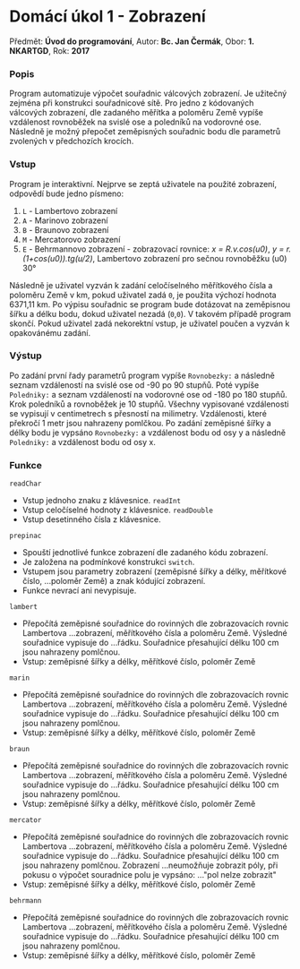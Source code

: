 # Domácí úkol 1 - Zobrazení

Předmět: **Úvod do programování**, Autor: **Bc. Jan Čermák**, Obor: **1. NKARTGD**, Rok: **2017**

### Popis
Program automatizuje výpočet souřadnic válcových zobrazení. Je užitečný zejména při 
konstrukci souřadnicové sítě. Pro jedno z kódovaných válcových zobrazení, dle zadaného 
měřítka a poloměru Země vypíše vzdálenost rovnoběžek na svislé ose a poledníků na 
vodorovné ose. Následně je možný přepočet zeměpisných souřadnic bodu dle parametrů 
zvolených v předchozích krocích.

### Vstup
Program je interaktivní. Nejprve se zeptá uživatele na použité zobrazení,
odpovědí bude jedno písmeno: 
1. `L` - Lambertovo zobrazení
2. `A` - Marinovo zobrazení 
3. `B` - Braunovo zobrazení 
4. `M` - Mercatorovo zobrazení 
5. `E` - Behrmannovo zobrazení - zobrazovací rovnice: *x = R.v.cos(u0)*, 
*y = r.(1+cos(u0)).tg(u/2)*, Lambertovo zobrazení pro sečnou rovnoběžku (u0) 30°


Následně je uživatel vyzván k zadání celočíselného měřítkového čísla a poloměru Země 
v km, pokud uživatel zadá `0`, je použita výchozí hodnota 6371,11 km. Po výpisu 
souřadnic se program bude dotázovat na zeměpisnou šířku a délku bodu, dokud uživatel 
nezadá (`0`,`0`). V takovém případě program skončí. Pokud uživatel zadá nekorektní 
vstup, je uživatel poučen a vyzván k opakovánému zadání.

### Výstup
Po zadání první řady parametrů program vypíše `Rovnobezky:` a následně seznam 
vzdáleností na svislé ose od -90 po 90 stupňů. Poté vypíše `Poledniky:` a seznam 
vzdáleností na vodorovné ose od -180 po 180 stupňů. Krok poledníků a rovnoběžek je 
10 stupňů. Všechny vypisované vzdálenosti se vypisují v centimetrech s přesností na 
milimetry. Vzdálenosti, které překročí 1 metr jsou nahrazeny pomlčkou.
Po zadání zeměpisné šířky a délky bodu je vypsáno `Rovnobezky:` a vzdálenost bodu 
od osy y a následně `Poledniky:` a vzdálenost bodu od osy x.

### Funkce

`readChar` 
- Vstup jednoho znaku z klávesnice.
`readInt` 
- Vstup celočíselné hodnoty z klávesnice.
`readDouble` 
- Vstup desetinného čísla z klávesnice.

`prepinac`
- Spouští jednotlivé funkce zobrazení dle zadaného kódu zobrazení.
- Je založena na podmínkové konstrukci `switch`.
- Vstupem jsou parametry zobrazení (zeměpisné šířky a délky, měřítkové číslo,
...poloměr Země) a znak kódující zobrazení.
- Funkce nevrací ani nevypisuje.

`lambert`
- Přepočítá zeměpisné souřadnice do rovinných dle zobrazovacích rovnic Lambertova
...zobrazení, měřítkového čísla a poloměru Země. Výsledné souřadnice vypisuje do 
...řádku. Souřadnice přesahující délku 100 cm jsou nahrazeny pomlčnou.
- Vstup: zeměpisné šířky a délky, měřítkové číslo, poloměr Země

`marin`
- Přepočítá zeměpisné souřadnice do rovinných dle zobrazovacích rovnic Lambertova
...zobrazení, měřítkového čísla a poloměru Země. Výsledné souřadnice vypisuje do 
...řádku. Souřadnice přesahující délku 100 cm jsou nahrazeny pomlčnou.
- Vstup: zeměpisné šířky a délky, měřítkové číslo, poloměr Země

`braun`
- Přepočítá zeměpisné souřadnice do rovinných dle zobrazovacích rovnic Lambertova
...zobrazení, měřítkového čísla a poloměru Země. Výsledné souřadnice vypisuje do 
...řádku. Souřadnice přesahující délku 100 cm jsou nahrazeny pomlčnou.
- Vstup: zeměpisné šířky a délky, měřítkové číslo, poloměr Země

`mercator`
- Přepočítá zeměpisné souřadnice do rovinných dle zobrazovacích rovnic Lambertova
...zobrazení, měřítkového čísla a poloměru Země. Výsledné souřadnice vypisuje do 
...řádku. Souřadnice přesahující délku 100 cm jsou nahrazeny pomlčnou. Zobrazení 
...neumožňuje zobrazit póly, při pokusu o výpočet souradnice polu je vypsáno: 
..."pol nelze zobrazit"
- Vstup: zeměpisné šířky a délky, měřítkové číslo, poloměr Země

`behrmann`
- Přepočítá zeměpisné souřadnice do rovinných dle zobrazovacích rovnic Lambertova
...zobrazení, měřítkového čísla a poloměru Země. Výsledné souřadnice vypisuje do 
...řádku. Souřadnice přesahující délku 100 cm jsou nahrazeny pomlčnou.
- Vstup: zeměpisné šířky a délky, měřítkové číslo, poloměr Země
